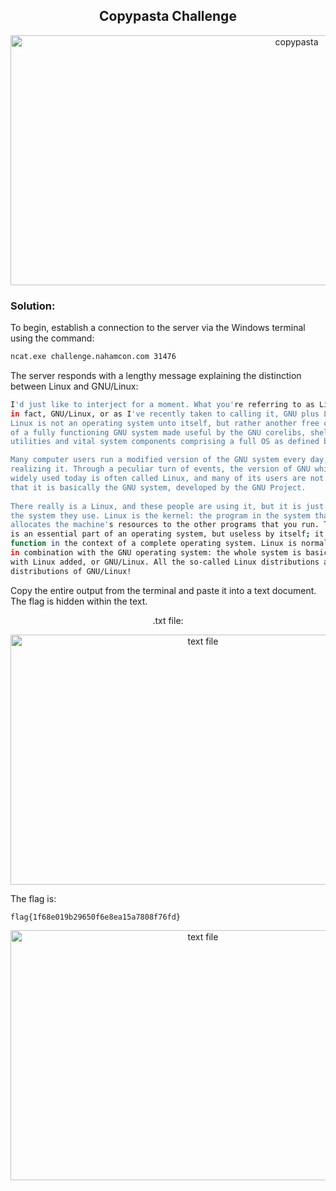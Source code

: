 <h2 align="center"><strong>Copypasta Challenge</strong></h2>
<p align="center">
  <img src="https://imgur.com/TKF21HE.png" alt="copypasta" width="900" height="400"/>
</p>
<h3>Solution:</h3>

To begin, establish a connection to the server via the Windows terminal using the command:
```sh
ncat.exe challenge.nahamcon.com 31476
```

The server responds with a lengthy message explaining the distinction between Linux and GNU/Linux:

```sh
I'd just like to interject for a moment. What you're referring to as Linux, is
in fact, GNU/Linux, or as I've recently taken to calling it, GNU plus Linux.
Linux is not an operating system unto itself, but rather another free component
of a fully functioning GNU system made useful by the GNU corelibs, shell
utilities and vital system components comprising a full OS as defined by POSIX.

Many computer users run a modified version of the GNU system every day, without
realizing it. Through a peculiar turn of events, the version of GNU which is
widely used today is often called Linux, and many of its users are not aware
that it is basically the GNU system, developed by the GNU Project.
                                          
There really is a Linux, and these people are using it, but it is just a part of
the system they use. Linux is the kernel: the program in the system that
allocates the machine's resources to the other programs that you run. The kernel
is an essential part of an operating system, but useless by itself; it can only
function in the context of a complete operating system. Linux is normally used
in combination with the GNU operating system: the whole system is basically GNU
with Linux added, or GNU/Linux. All the so-called Linux distributions are really
distributions of GNU/Linux!
```

Copy the entire output from the terminal and paste it into a text document. The flag is hidden within the text.

<p align="center">.txt file:</p>
<p align="center">
  <img src="https://imgur.com/bGSm6jF.png" alt="text file" width="600" height="400"/>
</p>

The flag is:
```
flag{1f68e019b29650f6e8ea15a7808f76fd}
```

<p>
<p align="center">
  <img src="https://imgur.com/7d64hQg.png" alt="text file" width="600" height="400"/>
</p>


